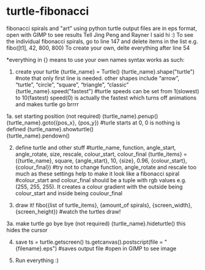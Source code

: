 # turtle-fibonacci
 fibonacci spirals and "art" using python turtle
 output files are in eps format, open with GIMP to see results
 Tell Jing Peng and Rayner I said hi :)
 To see the individual fibonacci spirals, go to line 147 and delete items in the list e.g. fibo([t1], 42, 800, 800)
 To create your own, delte everything after line 54

 *everything in {} means to use your own names
 syntax works as such:

1. create your turtle
 {turtle_name} = Turtle()
 {turtle_name}.shape("turtle") #note that only first line is needed. other shapes include “arrow”, “turtle”, “circle”, “square”, “triangle”, “classic”
 {turtle_name}.speed("fastest") #turtle speeds can be set from 1(slowest) to 10(fastest) speed(0) is actually the fastest which turns off animations and makes turtle go brrrr

1a. set starting position (not required)
 {turtle_name}.penup()
 {turtle_name}.goto({pos_x}, {pos_y}) #turle starts at 0, 0 is nothing is defined
 {turtle_name}.showturtle()          
 {turtle_name}.pendown()

2. define turtle and other stuff
 #turtle_name, function, angle_start, angle_rotate, size, rescale, colour_start, colour_final
 {turtle_items} = ({turtle_name}, square, {angle_start}, 10, {size}, 0.96, {colour_start}, {colour_final})
 #try not to change function, angle_rotate and rescale too much as these settings help to make it look like a fibonacci spiral
 #colour_start and colour_final should be a tuple with rgb values e.g. (255, 255, 255). It creates a colour gradient with the outside being colour_start and inside being coulour_final

3. draw it!
 fibo({list of turtle_items}, {amount_of spirals}, {screen_width}, {screen_height})
 #watch the turtles draw!

3a. make turtle go bye bye (not required)
 {turtle_name}.hideturtle()
 this hides the cursor

4. save
 ts = turtle.getscreen()
 ts.getcanvas().postscript(file = "{filename}.eps")
 #saves output file
 #open in GIMP to see image

5. Run everything :)